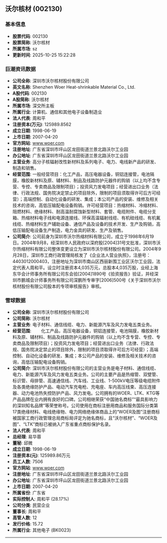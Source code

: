 ## 沃尔核材 (002130)

### 基本信息

- **股票代码**: 002130
- **股票简称**: 沃尔核材
- **所属市场**: sz
- **更新时间**: 2025-10-25 15:22:28

### 巨潮资讯数据

- **公司全称**: 深圳市沃尔核材股份有限公司
- **英文名称**: Shenzhen Woer Heat-shrinkable Material Co., Ltd.
- **A股代码**: 002130
- **A股简称**: 沃尔核材
- **所属市场**: 深交所主板
- **所属行业**: 计算机、通信和其他电子设备制造业
- **法人代表**: 周和平
- **注册资本(万元)**: 125989.8562
- **成立日期**: 1998-06-19
- **上市日期**: 2007-04-20
- **官方网站**: www.woer.com
- **注册地址**: 广东省深圳市坪山区龙田街道兰景北路沃尔工业园
- **办公地址**: 广东省深圳市坪山区龙田街道兰景北路沃尔工业园
- **主营业务**: 高分子核辐射改性新材料及系列电子、电力、电线新产品的研发、制造和销售。
- **经营范围**: 一般经营项目：化工产品，高压电器设备，铜铝连接管，电池隔膜，橡胶新材料及原、辅材料、制品及线路防护元器件的购销（以上均不含专营、专控、专卖商品及限制项目）；投资风力发电项目；经营进出口业务（法律、行政法规、国务院决定禁止的项目除外，限制的项目须取得许可后方可经营）；高端控制、自动化设备的研发、集成；本公司产品的安装、维修及相关技术的咨询，高低压输配电设备购销。许可经营项目：热缩材料、冷缩材料、阻燃材料、绝缘材料、耐高温耐腐蚀新型材料、套管、电缆附件、电缆分支箱、热缩材料电子线和电源连接线、环保高温辐射线缆、有机硅线缆、有机氟线缆、热缩材料生产辅助设备、通信产品及设备的技术开发、生产及购销，高低压输配电设备生产制造，电力金具的研发、生产及销售。
- **公司简介**: 公司前身为深圳市沃尔热缩材料有限公司，成立于1998年6月19日。2004年9月8，经深圳市人民政府以深府股[2004]31号文批准，深圳市沃尔热缩材料有限公司整体变更设立为深圳市沃尔核材股份有限公司。2004年9月28日，深圳市工商行政管理局核发了《企业法人营业执照》，注册号：4403012000403，注册地址为深圳市南山区西丽新围工业区沃尔工业园，法定代表人周和平。设立时注册资本4,035万元，总股本4,035万股，业经上海东华会计师事务所有限公司东会验[2004]1890号《验资报告》验证，并经深圳市鹏城会计师事务所有限公司深鹏所专审字[2006]500号《关于深圳市沃尔核材股份有限公司股本的专项审核报告》审核。

### 雪球数据

- **公司全称**: 深圳市沃尔核材股份有限公司
- **公司简称**: 沃尔核材
- **主营业务**: 电子材料、通信线缆、电力、新能源汽车及风力发电五类业务。
- **经营范围**: 　　化工产品，高压电器设备，铜铝连接管，电池隔膜，橡胶新材料及原、辅材料、制品及线路防护元器件的购销（以上均不含专营、专控、专卖商品及限制项目）；投资风力发电项目；经营进出口业务（法律、行政法规、国务院决定禁止的项目除外，限制的项目须取得许可后方可经营）；高端控制、自动化设备的研发、集成；本公司产品的安装、维修及相关技术的咨询，高低压输配电设备购销。
- **公司简介**: 深圳市沃尔核材股份有限公司的主营业务是电子材料、通信线缆、电力、新能源汽车及风力发电五类业务。公司的主要产品是热缩管、双壁管、标识管、母排管、高速通信线、汽车线、工业线、1-500kV电压等级电缆附件及各类绝缘防护产品、电动汽车充电枪、充电座、车内高压线束、高压连接器、动力电池热失控防护产品、风力发电。公司拥有的WOER、LTK、KTG等产品品牌在业内拥有良好的口碑。公司相继荣获“中国驰名商标”“最具影响力的深圳知名品牌”等荣誉称号。公司使用在商标注册用商品和服务国际分类第17类绝缘材料、电线绝缘物、电力网络绝缘体商品上的“WOER及图”注册商标被国家工商行政管理总局商标局评定为驰名商标，且“沃尔核材”、“WOER及图”、“LTK”商标已被纳入广东省重点商标保护名录。
- **法人代表**: 周和平
- **总经理**: 易华蓉
- **董秘**: 邱微
- **成立日期**: 1998-06-19
- **注册资本(元)**: 125989.86万元
- **员工人数**: 7506
- **官方网站**: www.woer.com
- **注册地址**: 广东省深圳市坪山区龙田街道兰景北路沃尔工业园
- **办公地址**: 广东省深圳市坪山区龙田街道兰景北路沃尔工业园
- **上市日期**: 2007-04-20
- **所属省份**: 广东省
- **实际控制人**: 周和平 (28.17%)
- **公司分类**: 民营企业
- **董事长**: 周和平
- **高管人数**: 12
- **发行价格**: 15.72
- **所属行业**: 其他电子 (BK0023)

---
